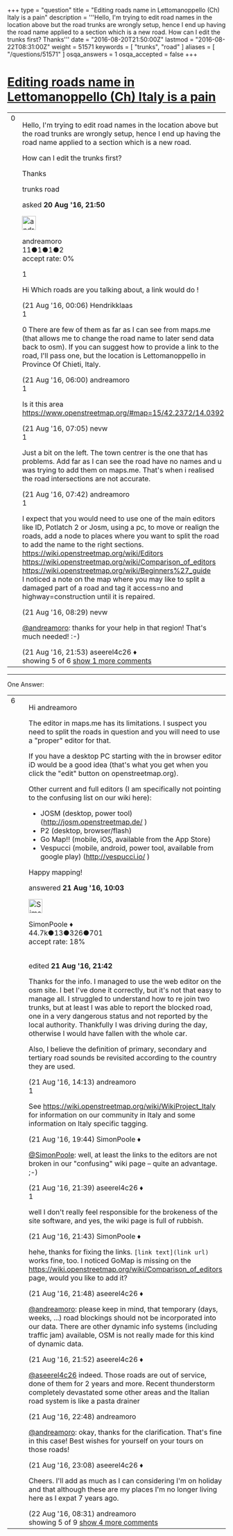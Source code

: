 +++
type = "question"
title = "Editing roads name in Lettomanoppello (Ch) Italy is a pain"
description = '''Hello, I&#x27;m trying to edit road names in the location above but the road trunks are wrongly setup, hence I end up having the road name applied to a section which is a new road. How can I edit the trunks first? Thanks'''
date = "2016-08-20T21:50:00Z"
lastmod = "2016-08-22T08:31:00Z"
weight = 51571
keywords = [ "trunks", "road" ]
aliases = [ "/questions/51571" ]
osqa_answers = 1
osqa_accepted = false
+++

<div class="headNormal">

# [Editing roads name in Lettomanoppello (Ch) Italy is a pain](/questions/51571/editing-roads-name-in-lettomanoppello-ch-italy-is-a-pain)

</div>

<div id="main-body">

<div id="askform">

<table id="question-table" style="width:100%;">
<colgroup>
<col style="width: 50%" />
<col style="width: 50%" />
</colgroup>
<tbody>
<tr>
<td style="width: 30px; vertical-align: top"><div class="vote-buttons">
<span id="post-51571-upvote" class="ajax-command post-vote up" rel="nofollow" title="I like this post (click again to cancel)"> </span>
<div id="post-51571-score" class="post-score" title="current number of votes">
0
</div>
<span id="post-51571-downvote" class="ajax-command post-vote down" rel="nofollow" title="I dont like this post (click again to cancel)"> </span> <span id="favorite-mark" class="ajax-command favorite-mark" rel="nofollow" title="mark/unmark this question as favorite (click again to cancel)"> </span>
<div id="favorite-count" class="favorite-count">
&#10;</div>
</div></td>
<td><div id="item-right">
<div class="question-body">
<p>Hello, I'm trying to edit road names in the location above but the road trunks are wrongly setup, hence I end up having the road name applied to a section which is a new road.</p>
<p>How can I edit the trunks first?</p>
<p>Thanks</p>
</div>
<div id="question-tags" class="tags-container tags">
<span class="post-tag tag-link-trunks" rel="tag" title="see questions tagged &#39;trunks&#39;">trunks</span> <span class="post-tag tag-link-road" rel="tag" title="see questions tagged &#39;road&#39;">road</span>
</div>
<div id="question-controls" class="post-controls">
&#10;</div>
<div class="post-update-info-container">
<div class="post-update-info post-update-info-user">
<p>asked <strong>20 Aug '16, 21:50</strong></p>
<img src="https://secure.gravatar.com/avatar/247740baee768d02b0a8a8bf7569b6f5?s=32&amp;d=identicon&amp;r=g" class="gravatar" width="32" height="32" alt="andreamoro&#39;s gravatar image" />
<p><span>andreamoro</span><br />
<span class="score" title="11 reputation points">11</span><span title="1 badges"><span class="badge1">●</span><span class="badgecount">1</span></span><span title="1 badges"><span class="silver">●</span><span class="badgecount">1</span></span><span title="2 badges"><span class="bronze">●</span><span class="badgecount">2</span></span><br />
<span class="accept_rate" title="Rate of the user&#39;s accepted answers">accept rate:</span> <span title="andreamoro has no accepted answers">0%</span></p>
</div>
</div>
<div id="comments-container-51571" class="comments-container">
<span id="51573"></span>
<div id="comment-51573" class="comment">
<div id="post-51573-score" class="comment-score">
1
</div>
<div class="comment-text">
<p>Hi Which roads are you talking about, a link would do !</p>
</div>
<div id="comment-51573-info" class="comment-info">
<span class="comment-age">(21 Aug '16, 00:06)</span> <span class="comment-user userinfo">Hendrikklaas</span>
</div>
</div>
<span id="51577"></span>
<div id="comment-51577" class="comment">
<div id="post-51577-score" class="comment-score">
1
</div>
<div class="comment-text">
<p>0 There are few of them as far as I can see from maps.me (that allows me to change the road name to later send data back to osm). If you can suggest how to provide a link to the road, I'll pass one, but the location is Lettomanoppello in Province Of Chieti, Italy.</p>
</div>
<div id="comment-51577-info" class="comment-info">
<span class="comment-age">(21 Aug '16, 06:00)</span> <span class="comment-user userinfo">andreamoro</span>
</div>
</div>
<span id="51579"></span>
<div id="comment-51579" class="comment">
<div id="post-51579-score" class="comment-score">
1
</div>
<div class="comment-text">
<p>Is it this area <a href="https://www.openstreetmap.org/#map=15/42.2372/14.0392">https://www.openstreetmap.org/#map=15/42.2372/14.0392</a></p>
</div>
<div id="comment-51579-info" class="comment-info">
<span class="comment-age">(21 Aug '16, 07:05)</span> <span class="comment-user userinfo">nevw</span>
</div>
</div>
<span id="51580"></span>
<div id="comment-51580" class="comment">
<div id="post-51580-score" class="comment-score">
1
</div>
<div class="comment-text">
<p>Just a bit on the left. The town centrer is the one that has problems. Add far as I can see the road have no names and u was trying to add them on maps.me. That's when i realised the road intersections are not accurate.</p>
</div>
<div id="comment-51580-info" class="comment-info">
<span class="comment-age">(21 Aug '16, 07:42)</span> <span class="comment-user userinfo">andreamoro</span>
</div>
</div>
<span id="51582"></span>
<div id="comment-51582" class="comment">
<div id="post-51582-score" class="comment-score">
1
</div>
<div class="comment-text">
<p>I expect that you would need to use one of the main editors like ID, Potlatch 2 or Josm, using a pc, to move or realign the roads, add a node to places where you want to split the road to add the name to the right sections.<br />
<a href="https://wiki.openstreetmap.org/wiki/Editors">https://wiki.openstreetmap.org/wiki/Editors</a><br />
<a href="https://wiki.openstreetmap.org/wiki/Comparison_of_editors">https://wiki.openstreetmap.org/wiki/Comparison_of_editors</a><br />
<a href="https://wiki.openstreetmap.org/wiki/Beginners%27_guide">https://wiki.openstreetmap.org/wiki/Beginners%27_guide</a><br />
I noticed a note on the map where you may like to split a damaged part of a road and tag it access=no and highway=construction until it is repaired.</p>
</div>
<div id="comment-51582-info" class="comment-info">
<span class="comment-age">(21 Aug '16, 08:29)</span> <span class="comment-user userinfo">nevw</span>
</div>
</div>
<span id="51619"></span>
<div id="comment-51619" class="comment not_top_scorer">
<div id="post-51619-score" class="comment-score">
&#10;</div>
<div class="comment-text">
<p><a href="https://help.openstreetmap.org/users/12681/andreamoro">@andreamoro</a>: thanks for your help in that region! That's much needed! :-)</p>
</div>
<div id="comment-51619-info" class="comment-info">
<span class="comment-age">(21 Aug '16, 21:53)</span> <span class="comment-user userinfo">aseerel4c26 ♦</span>
</div>
</div>
</div>
<div id="comment-tools-51571" class="comment-tools">
<span class="comments-showing"> showing 5 of 6 </span> <a href="#" class="show-all-comments-link">show 1 more comments</a>
</div>
<div class="clear">
&#10;</div>
<div id="comment-51571-form-container" class="comment-form-container">
&#10;</div>
<div class="clear">
&#10;</div>
</div></td>
</tr>
</tbody>
</table>

------------------------------------------------------------------------

<div class="tabBar">

<span id="sort-top"></span>

<div class="headQuestions">

One Answer:

</div>

</div>

<span id="51587"></span>

<div id="answer-container-51587" class="answer">

<table style="width:100%;">
<colgroup>
<col style="width: 50%" />
<col style="width: 50%" />
</colgroup>
<tbody>
<tr>
<td style="width: 30px; vertical-align: top"><div class="vote-buttons">
<span id="post-51587-upvote" class="ajax-command post-vote up" rel="nofollow" title="I like this post (click again to cancel)"> </span>
<div id="post-51587-score" class="post-score" title="current number of votes">
6
</div>
<span id="post-51587-downvote" class="ajax-command post-vote down" rel="nofollow" title="I dont like this post (click again to cancel)"> </span>
</div></td>
<td><div class="item-right">
<div class="answer-body">
<p>Hi andreamoro</p>
<p>The editor in maps.me has its limitations. I suspect you need to split the roads in question and you will need to use a "proper" editor for that.</p>
<p>If you have a desktop PC starting with the in browser editor iD would be a good idea (that's what you get when you click the "edit" button on openstreetmap.org).</p>
<p>Other current and full editors (I am specifically not pointing to the confusing list on our wiki here):</p>
<ul>
<li>JOSM (desktop, power tool) (<a href="http://josm.openstreetmap.de/">http://josm.openstreetmap.de/</a> )</li>
<li>P2 (desktop, browser/flash)</li>
<li>Go Map!! (mobile, iOS, available from the App Store)</li>
<li>Vespucci (mobile, android, power tool, available from google play) (<a href="http://vespucci.io/">http://vespucci.io/</a> )</li>
</ul>
<p>Happy mapping!</p>
</div>
<div class="answer-controls post-controls">
&#10;</div>
<div class="post-update-info-container">
<div class="post-update-info post-update-info-user">
<p>answered <strong>21 Aug '16, 10:03</strong></p>
<img src="https://secure.gravatar.com/avatar/ad2513d6f8e3d709d576ace900c12fa5?s=32&amp;d=identicon&amp;r=g" class="gravatar" width="32" height="32" alt="SimonPoole&#39;s gravatar image" />
<p><span>SimonPoole ♦</span><br />
<span class="score" title="44667 reputation points"><span>44.7k</span></span><span title="13 badges"><span class="badge1">●</span><span class="badgecount">13</span></span><span title="326 badges"><span class="silver">●</span><span class="badgecount">326</span></span><span title="701 badges"><span class="bronze">●</span><span class="badgecount">701</span></span><br />
<span class="accept_rate" title="Rate of the user&#39;s accepted answers">accept rate:</span> <span title="SimonPoole has 209 accepted answers">18%</span> </br></br></p>
</div>
<div class="post-update-info post-update-info-edited">
<p><span> edited <strong>21 Aug '16, 21:42</strong> </span></p>
</div>
</div>
<div id="comments-container-51587" class="comments-container">
<span id="51598"></span>
<div id="comment-51598" class="comment">
<div id="post-51598-score" class="comment-score">
&#10;</div>
<div class="comment-text">
<p>Thanks for the info. I managed to use the web editor on the osm site. I bet I've done it correctly, but it's not that easy to manage all. I struggled to understand how to re join two trunks, but at least I was able to report the blocked road, one in a very dangerous status and not reported by the local authority. Thankfully I was driving during the day, otherwise I would have fallen with the whole car.</p>
<p>Also, I believe the definition of primary, secondary and tertiary road sounds be revisited according to the country they are used.</p>
</div>
<div id="comment-51598-info" class="comment-info">
<span class="comment-age">(21 Aug '16, 14:13)</span> <span class="comment-user userinfo">andreamoro</span>
</div>
</div>
<span id="51613"></span>
<div id="comment-51613" class="comment">
<div id="post-51613-score" class="comment-score">
1
</div>
<div class="comment-text">
<p>See <a href="https://wiki.openstreetmap.org/wiki/WikiProject_Italy">https://wiki.openstreetmap.org/wiki/WikiProject_Italy</a> for information on our community in Italy and some information on Italy specific tagging.</p>
</div>
<div id="comment-51613-info" class="comment-info">
<span class="comment-age">(21 Aug '16, 19:44)</span> <span class="comment-user userinfo">SimonPoole ♦</span>
</div>
</div>
<span id="51615"></span>
<div id="comment-51615" class="comment">
<div id="post-51615-score" class="comment-score">
&#10;</div>
<div class="comment-text">
<p><a href="https://help.openstreetmap.org/users/2053/simonpoole"></a><a href="https://help.openstreetmap.org/users/2053/simonpoole">@SimonPoole</a>: well, at least the links to the editors are not broken in our "confusing" wiki page – quite an advantage. ;-)</p>
</div>
<div id="comment-51615-info" class="comment-info">
<span class="comment-age">(21 Aug '16, 21:39)</span> <span class="comment-user userinfo">aseerel4c26 ♦</span>
</div>
</div>
<span id="51616"></span>
<div id="comment-51616" class="comment">
<div id="post-51616-score" class="comment-score">
1
</div>
<div class="comment-text">
<p>well I don't really feel responsible for the brokeness of the site software, and yes, the wiki page is full of rubbish.</p>
</div>
<div id="comment-51616-info" class="comment-info">
<span class="comment-age">(21 Aug '16, 21:43)</span> <span class="comment-user userinfo">SimonPoole ♦</span>
</div>
</div>
<span id="51617"></span>
<div id="comment-51617" class="comment">
<div id="post-51617-score" class="comment-score">
&#10;</div>
<div class="comment-text">
<p>hehe, thanks for fixing the links. <code>[link text](link url)</code> works fine, too. I noticed GoMap is missing on the <a href="https://wiki.openstreetmap.org/wiki/Comparison_of_editors">https://wiki.openstreetmap.org/wiki/Comparison_of_editors</a> page, would you like to add it?</p>
</div>
<div id="comment-51617-info" class="comment-info">
<span class="comment-age">(21 Aug '16, 21:48)</span> <span class="comment-user userinfo">aseerel4c26 ♦</span>
</div>
</div>
<span id="51618"></span>
<div id="comment-51618" class="comment not_top_scorer">
<div id="post-51618-score" class="comment-score">
&#10;</div>
<div class="comment-text">
<p><a href="https://help.openstreetmap.org/users/12681/andreamoro"></a><a href="https://help.openstreetmap.org/users/12681/andreamoro">@andreamoro</a>: please keep in mind, that temporary (days, weeks, ...) road blockings should not be incorporated into our data. There are other dynamic info systems (including traffic jam) available, OSM is not really made for this kind of dynamic data.</p>
</div>
<div id="comment-51618-info" class="comment-info">
<span class="comment-age">(21 Aug '16, 21:52)</span> <span class="comment-user userinfo">aseerel4c26 ♦</span>
</div>
</div>
<span id="51624"></span>
<div id="comment-51624" class="comment not_top_scorer">
<div id="post-51624-score" class="comment-score">
&#10;</div>
<div class="comment-text">
<p><a href="https://help.openstreetmap.org/users/5179/aseerel4c26">@aseerel4c26</a> indeed. Those roads are out of service, done of them for 2 years and more. Recent thunderstorm completely devastated some other areas and the Italian road system is like a pasta drainer</p>
</div>
<div id="comment-51624-info" class="comment-info">
<span class="comment-age">(21 Aug '16, 22:48)</span> <span class="comment-user userinfo">andreamoro</span>
</div>
</div>
<span id="51625"></span>
<div id="comment-51625" class="comment not_top_scorer">
<div id="post-51625-score" class="comment-score">
&#10;</div>
<div class="comment-text">
<p><a href="https://help.openstreetmap.org/users/12681/andreamoro"></a><a href="https://help.openstreetmap.org/users/12681/andreamoro">@andreamoro</a>: okay, thanks for the clarification. That's fine in this case! Best wishes for yourself on your tours on those roads!</p>
</div>
<div id="comment-51625-info" class="comment-info">
<span class="comment-age">(21 Aug '16, 23:08)</span> <span class="comment-user userinfo">aseerel4c26 ♦</span>
</div>
</div>
<span id="51628"></span>
<div id="comment-51628" class="comment not_top_scorer">
<div id="post-51628-score" class="comment-score">
&#10;</div>
<div class="comment-text">
<p>Cheers. I'll add as much as I can considering I'm on holiday and that although these are my places I'm no longer living here as I expat 7 years ago.</p>
</div>
<div id="comment-51628-info" class="comment-info">
<span class="comment-age">(22 Aug '16, 08:31)</span> <span class="comment-user userinfo">andreamoro</span>
</div>
</div>
</div>
<div id="comment-tools-51587" class="comment-tools">
<span class="comments-showing"> showing 5 of 9 </span> <a href="#" class="show-all-comments-link">show 4 more comments</a>
</div>
<div class="clear">
&#10;</div>
<div id="comment-51587-form-container" class="comment-form-container">
&#10;</div>
<div class="clear">
&#10;</div>
</div></td>
</tr>
</tbody>
</table>

</div>

<div class="paginator-container-left">

</div>

</div>

</div>

